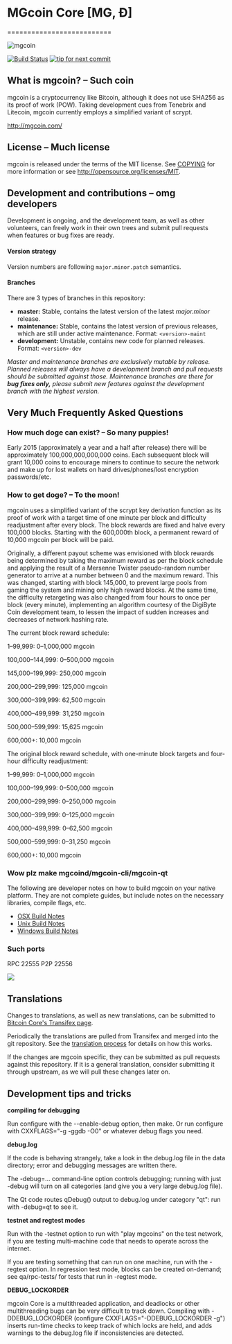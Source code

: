 # MGcoin Core [MG, Ð]
==========================

![mgcoin](http://www.gazetadopovo.com.br/ra/media/Pub/GP/p4/2016/06/06/Economia/Imagens/Futuro/moeda%20olimpiadas-15.jpg)

[![Build Status](https://travis-ci.org/mgcoin/mgcoin.svg?branch=1.7-dev)](https://travis-ci.org/mgcoin/mgcoin) [![tip for next commit](https://tip4commit.com/projects/702.svg)](https://tip4commit.com/github/mgcoin/mgcoin)

## What is mgcoin? – Such coin
mgcoin is a cryptocurrency like Bitcoin, although it does not use SHA256 as its proof of work (POW). Taking development cues from Tenebrix and Litecoin, mgcoin currently employs a simplified variant of scrypt.

http://mgcoin.com/

## License – Much license
mgcoin is released under the terms of the MIT license. See [COPYING](COPYING)
for more information or see http://opensource.org/licenses/MIT.

## Development and contributions – omg developers
Development is ongoing, and the development team, as well as other volunteers, can freely work in their own trees and submit pull requests when features or bug fixes are ready.

#### Version strategy
Version numbers are following ```major.minor.patch``` semantics.

#### Branches
There are 3 types of branches in this repository:

- **master:** Stable, contains the latest version of the latest *major.minor* release.
- **maintenance:** Stable, contains the latest version of previous releases, which are still under active maintenance. Format: ```<version>-maint```
- **development:** Unstable, contains new code for planned releases. Format: ```<version>-dev```

*Master and maintenance branches are exclusively mutable by release. Planned releases will always have a development branch and pull requests should be submitted against those. Maintenance branches are there for* ***bug fixes only,*** *please submit new features against the development branch with the highest version.*

## Very Much Frequently Asked Questions

### How much doge can exist? – So many puppies!
Early 2015 (approximately a year and a half after release) there will be approximately 100,000,000,000,000 coins.
Each subsequent block will grant 10,000 coins to encourage miners to continue to secure the network and make up for lost wallets on hard drives/phones/lost encryption passwords/etc.

### How to get doge? – To the moon!
mgcoin uses a simplified variant of the scrypt key derivation function as its proof of work with a target time of one minute per block and difficulty readjustment after every block. The block rewards are fixed and halve every 100,000 blocks. Starting with the 600,000th block, a permanent reward of 10,000 mgcoin per block will be paid. 

Originally, a different payout scheme was envisioned with block rewards being determined by taking the maximum reward as per the block schedule and applying the result of a Mersenne Twister pseudo-random number generator to arrive at a number between 0 and the maximum reward. This was changed, starting with block 145,000, to prevent large pools from gaming the system and mining only high reward blocks. At the same time, the difficulty retargeting was also changed from four hours to once per block (every minute), implementing an algorithm courtesy of the DigiByte Coin development team, to lessen the impact of sudden increases and decreases of network hashing rate.

The current block reward schedule:

1–99,999: 0–1,000,000 mgcoin 

100,000–144,999: 0–500,000 mgcoin

145,000–199,999: 250,000 mgcoin

200,000–299,999: 125,000 mgcoin

300,000–399,999: 62,500 mgcoin

400,000–499,999: 31,250 mgcoin

500,000–599,999: 15,625 mgcoin

600,000+: 10,000 mgcoin

The original block reward schedule, with one-minute block targets and four-hour difficulty readjustment:

1–99,999: 0–1,000,000 mgcoin 

100,000–199,999: 0–500,000 mgcoin

200,000–299,999: 0–250,000 mgcoin

300,000–399,999: 0–125,000 mgcoin

400,000–499,999: 0–62,500 mgcoin

500,000–599,999: 0–31,250 mgcoin

600,000+: 10,000 mgcoin

### Wow plz make mgcoind/mgcoin-cli/mgcoin-qt

  The following are developer notes on how to build mgcoin on your native platform. They are not complete guides, but include notes on the necessary libraries, compile flags, etc.

  - [OSX Build Notes](doc/build-osx.md)
  - [Unix Build Notes](doc/build-unix.md)
  - [Windows Build Notes](doc/build-msw.md)

### Such ports
RPC 22555
P2P 22556

![](http://www.gazetadopovo.com.br/ra/media/Pub/GP/p4/2016/06/06/Economia/Imagens/Futuro/moeda%20olimpiadas-15.jpg)

Translations
------------

Changes to translations, as well as new translations, can be submitted to
[Bitcoin Core's Transifex page](https://www.transifex.com/projects/p/bitcoin/).

Periodically the translations are pulled from Transifex and merged into the git repository. See the
[translation process](doc/translation_process.md) for details on how this works.

If the changes are mgcoin specific, they can be submitted as pull requests against this repository.
If it is a general translation, consider submitting it through upstream, as we will pull these changes later on.

Development tips and tricks
---------------------------

**compiling for debugging**

Run configure with the --enable-debug option, then make. Or run configure with
CXXFLAGS="-g -ggdb -O0" or whatever debug flags you need.

**debug.log**

If the code is behaving strangely, take a look in the debug.log file in the data directory;
error and debugging messages are written there.

The -debug=... command-line option controls debugging; running with just -debug will turn
on all categories (and give you a very large debug.log file).

The Qt code routes qDebug() output to debug.log under category "qt": run with -debug=qt
to see it.

**testnet and regtest modes**

Run with the -testnet option to run with "play mgcoins" on the test network, if you
are testing multi-machine code that needs to operate across the internet.

If you are testing something that can run on one machine, run with the -regtest option.
In regression test mode, blocks can be created on-demand; see qa/rpc-tests/ for tests
that run in -regtest mode.

**DEBUG_LOCKORDER**

mgcoin Core is a multithreaded application, and deadlocks or other multithreading bugs
can be very difficult to track down. Compiling with -DDEBUG_LOCKORDER (configure
CXXFLAGS="-DDEBUG_LOCKORDER -g") inserts run-time checks to keep track of which locks
are held, and adds warnings to the debug.log file if inconsistencies are detected.
